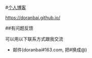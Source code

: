 #[个人博客](https://doranbai.github.io/)

https://doranbai.github.io/

##有问题反馈

可以用以下联系方式跟我交流

* 邮件(doranbai#163.com, 把#换成@)
